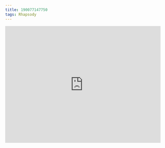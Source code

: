 ```yaml
---
title: 190077147750
tags: Rhapsody
---
```

<iframe allow="accelerometer; autoplay; clipboard-write; encrypted-media; gyroscope; picture-in-picture" allowfullscreen="" frameborder="0" height="375" id="youtube_iframe" src="https://www.youtube.com/embed/y5kLxQGbRYg?feature=oembed&amp;enablejsapi=1&amp;origin=https://safe.txmblr.com&amp;wmode=opaque" width="500"></iframe>